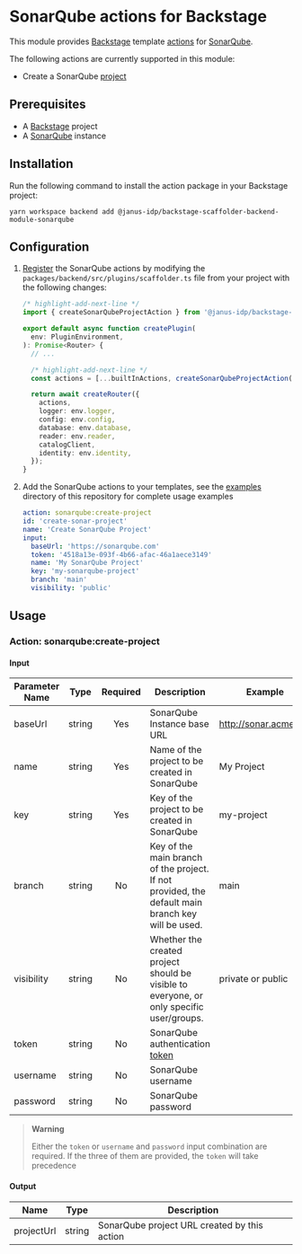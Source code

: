 # SonarQube actions for Backstage

This module provides [Backstage](https://backstage.io/) template [actions](https://backstage.io/docs/features/software-templates/builtin-actions) for [SonarQube](https://docs.sonarqube.org/latest/).

The following actions are currently supported in this module:

- Create a SonarQube [project](https://docs.sonarqube.org/latest/user-guide/project-page/)

## Prerequisites

- A [Backstage](https://backstage.io/docs/getting-started/) project
- A [SonarQube](https://docs.sonarqube.org/latest/) instance

## Installation

Run the following command to install the action package in your Backstage project:

```console
yarn workspace backend add @janus-idp/backstage-scaffolder-backend-module-sonarqube
```

## Configuration

1. [Register](https://backstage.io/docs/features/software-templates/writing-custom-actions#registering-custom-actions) the SonarQube actions by modifying the `packages/backend/src/plugins/scaffolder.ts` file from your project with the following changes:

   ```ts
   /* highlight-add-next-line */
   import { createSonarQubeProjectAction } from '@janus-idp/backstage-scaffolder-backend-module-sonarqube';

   export default async function createPlugin(
     env: PluginEnvironment,
   ): Promise<Router> {
     // ...

     /* highlight-add-next-line */
     const actions = [...builtInActions, createSonarQubeProjectAction()];

     return await createRouter({
       actions,
       logger: env.logger,
       config: env.config,
       database: env.database,
       reader: env.reader,
       catalogClient,
       identity: env.identity,
     });
   }
   ```

2. Add the SonarQube actions to your templates, see the [examples](./examples/templates) directory of this repository for complete usage examples

   ```yaml
   action: sonarqube:create-project
   id: 'create-sonar-project'
   name: 'Create SonarQube Project'
   input:
     baseUrl: 'https://sonarqube.com'
     token: '4518a13e-093f-4b66-afac-46a1aece3149'
     name: 'My SonarQube Project'
     key: 'my-sonarqube-project'
     branch: 'main'
     visibility: 'public'
   ```

## Usage

### Action: sonarqube:create-project

#### Input

| Parameter Name |  Type  | Required | Description                                                                                                              | Example                 |
| -------------- | :----: | :------: | ------------------------------------------------------------------------------------------------------------------------ | ----------------------- |
| baseUrl        | string |   Yes    | SonarQube Instance base URL                                                                                              | <http://sonar.acme.org> |
| name           | string |   Yes    | Name of the project to be created in SonarQube                                                                           | My Project              |
| key            | string |   Yes    | Key of the project to be created in SonarQube                                                                            | my-project              |
| branch         | string |    No    | Key of the main branch of the project. If not provided, the default main branch key will be used.                        | main                    |
| visibility     | string |    No    | Whether the created project should be visible to everyone, or only specific user/groups.                                 | private or public       |
| token          | string |    No    | SonarQube authentication [token](https://docs.sonarqube.org/latest/user-guide/user-account/generating-and-using-tokens/) |                         |
| username       | string |    No    | SonarQube username                                                                                                       |                         |
| password       | string |    No    | SonarQube password                                                                                                       |                         |

> **Warning**
>
> Either the `token` or `username` and `password` input combination are required.
> If the three of them are provided, the `token` will take precedence

#### Output

| Name       |  Type  | Description                                  |
| ---------- | :----: | -------------------------------------------- |
| projectUrl | string | SonarQube project URL created by this action |
